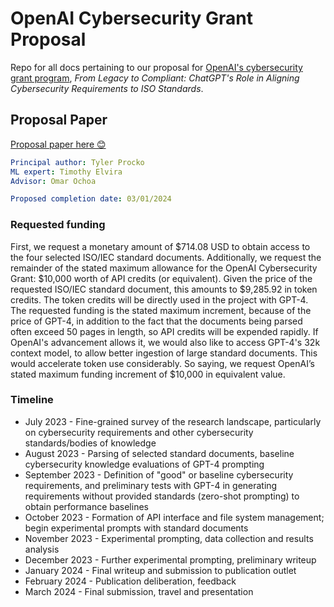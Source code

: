 # OpenAI Cybersecurity Grant Proposal
Repo for all docs pertaining to our proposal for [OpenAI's cybersecurity grant program](https://openai.com/blog/openai-cybersecurity-grant-program), *From Legacy to Compliant: ChatGPT's Role in Aligning Cybersecurity Requirements to ISO Standards*.

## Proposal Paper
[Proposal paper here 😊](PROCKOT_ELVIRAT_OCHOAO_OPENAI_CYBERSEC_PROPOSAL.pdf)

```yaml
Principal author: Tyler Procko
ML expert: Timothy Elvira
Advisor: Omar Ochoa

Proposed completion date: 03/01/2024
```

### Requested funding
First, we request a monetary amount of $714.08 USD to obtain access to the four selected ISO/IEC standard documents. Additionally, we request the remainder of the stated maximum allowance for the OpenAI Cybersecurity Grant: $10,000 worth of API credits (or equivalent). Given the price of the requested ISO/IEC standard document, this amounts to $9,285.92 in token credits. The token credits will be directly used in the project with GPT-4. The requested funding is the stated maximum increment, because of the price of GPT-4, in addition to the fact that the documents being parsed often exceed 50 pages in length, so API credits will be expended rapidly. If OpenAI's advancement allows it, we would also like to access GPT-4's 32k context model, to allow better ingestion of large standard documents. This would accelerate token use considerably. So saying, we request OpenAI’s stated maximum funding increment of $10,000 in equivalent value.


### Timeline
* July 2023 - Fine-grained survey of the research landscape, particularly on cybersecurity requirements and other cybersecurity standards/bodies of knowledge
* August 2023 - Parsing of selected standard documents, baseline cybersecurity knowledge evaluations of GPT-4 prompting
* September 2023 - Definition of "good" or baseline cybersecurity requirements, and preliminary tests with GPT-4 in generating requirements without provided standards (zero-shot prompting) to obtain performance baselines
* October 2023 - Formation of API interface and file system management; begin experimental prompts with standard documents
* November 2023 - Experimental prompting, data collection and results analysis
* December 2023 - Further experimental prompting, preliminary writeup
* January 2024 - Final writeup and submission to publication outlet
* February 2024 - Publication deliberation, feedback
* March 2024 - Final submission, travel and presentation


